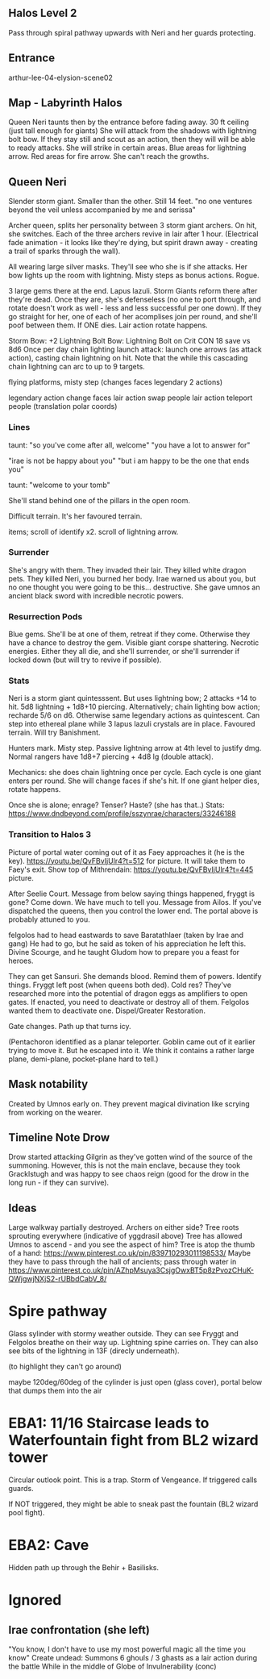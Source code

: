 ## Halos Level 2

Pass through spiral pathway upwards with Neri and her guards protecting.

## Entrance
arthur-lee-04-elysion-scene02

## Map - Labyrinth Halos
Queen Neri taunts then by the entrance before fading away.
30 ft ceiling (just tall enough for giants)
She will attack from the shadows with lightning bolt bow.
If they stay still and scout as an action, then they will will be able to ready attacks. She will strike in certain areas. Blue areas for lightning arrow. Red areas for fire arrow. She can't reach the growths.

## Queen Neri
Slender storm giant. Smaller than the other. Still 14 feet.
"no one ventures beyond the veil unless accompanied by me and serissa"

Archer queen, splits her personality between 3 storm giant archers.
On hit, she switches. Each of the three archers revive in lair after 1 hour.
(Electrical fade animation - it looks like they're dying, but spirit drawn away - creating a trail of sparks through the wall).

All wearing large silver masks. They'll see who she is if she attacks. Her bow lights up the room with lightning. Misty steps as bonus actions. Rogue.

3 large gems there at the end. Lapus lazuli. Storm Giants reform there after they're dead. Once they are, she's defenseless (no one to port through, and rotate doesn't work as well - less and less successful per one down).
If they go straight for her, one of each of her acomplises join per round, and she'll poof between them.
If ONE dies. Lair action rotate happens.

Storm Bow: +2 Lightning Bolt Bow: Lightning Bolt on Crit CON 18 save vs 8d6
Once per day chain lighting launch attack: launch one arrows (as attack action), casting chain lightning on hit. Note that the while this cascading chain lightning can arc to up to 9 targets.

flying platforms, misty step (changes faces legendary 2 actions)

legendary action change faces
lair action swap people
lair action teleport people (translation polar coords)

### Lines
taunt: "so you've come after all, welcome"
"you have a lot to answer for"

"irae is not be happy about you"
"but i am happy to be the one that ends you"

taunt: "welcome to your tomb"

She'll stand behind one of the pillars in the open room.

Difficult terrain. It's her favoured terrain.

items; scroll of identify x2. scroll of lightning arrow.

### Surrender
She's angry with them. They invaded their lair. They killed white dragon pets.
They killed Neri, you burned her body.
Irae warned us about you, but no one thought you were going to be this... destructive.
She gave umnos an ancient black sword with incredible necrotic powers.

### Resurrection Pods
Blue gems.
She'll be at one of them, retreat if they come. Otherwise they have a chance to destroy the gem. Visible giant corspe shattering. Necrotic energies.
Either they all die, and she'll surrender, or she'll surrender if locked down (but will try to revive if possible).

### Stats
Neri is a storm giant quintesssent. But uses lightning bow; 2 attacks +14 to hit. 5d8 lightning + 1d8+10 piercing.
Alternatively; chain lighting bow action; recharde 5/6 on d6.
Otherwise same legendary actions as quintescent.
Can step into ethereal plane while 3 lapus lazuli crystals are in place.
Favoured terrain. Will try Banishment.

Hunters mark. Misty step. Passive lightning arrow at 4th level to justify dmg.
Normal rangers have 1d8+7 piercing + 4d8 lg (double attack).

Mechanics: she does chain lightning once per cycle. Each cycle is one giant enters per round. She will change faces if she's hit. If one giant helper dies, rotate happens.

Once she is alone; enrage? Tenser? Haste? (she has that..)
Stats: https://www.dndbeyond.com/profile/sszynrae/characters/33246188

### Transition to Halos 3
Picture of portal water coming out of it as Faey approaches it (he is the key). https://youtu.be/QvFBvIjUlr4?t=512 for picture. It will take them to Faey's exit. Show top of Mithrendain: https://youtu.be/QvFBvIjUlr4?t=445 picture.

After Seelie Court. Message from below saying things happened, fryggt is gone? Come down. We have much to tell you. Message from Ailos. If you've dispatched the queens, then you control the lower end. The portal above is probably attuned to you.

felgolos had to head eastwards to save Baratathlaer (taken by Irae and gang)
He had to go, but he said as token of his appreciation he left this. Divine Scourge, and he taught Gludom how to prepare you a feast for heroes.

They can get Sansuri. She demands blood. Remind them of powers. Identify things.
Fryggt left post (when queens both ded). Cold res?
They've researched more into the potential of dragon eggs as amplifiers to open gates. If enacted, you need to deactivate or destroy all of them. Felgolos wanted them to deactivate one. Dispel/Greater Restoration.

Gate changes. Path up that turns icy.

(Pentachoron identified as a planar teleporter. Goblin came out of it earlier trying to move it. But he escaped into it. We think it contains a rather large plane, demi-plane, pocket-plane hard to tell.)

## Mask notability
Created by Umnos early on. They prevent magical divination like scrying from working on the wearer.

## Timeline Note Drow
Drow started attacking Gilgrin as they've gotten wind of the source of the summoning. However, this is not the main enclave, because they took Gracklstugh and was happy to see chaos reign (good for the drow in the long run - if they can survive).




## Ideas
Large walkway partially destroyed. Archers on either side?
Tree roots sprouting everywhere (indicative of yggdrasil above)
Tree has allowed Umnos to ascend - and you see the aspect of him?
Tree is atop the thumb of a hand: https://www.pinterest.co.uk/pin/839710293011198533/
Maybe they have to pass through the hall of ancients;
pass through water in https://www.pinterest.co.uk/pin/AZhpMsuya3CsjgOwxBT5p8zPvozCHuK-QWjgwjNXjS2-rUBbdCabV_8/

# Spire pathway
Glass sylinder with stormy weather outside. They can see Fryggt and Felgolos breathe on their way up. Lightning spine carries on. They can also see bits of the lightning in 13F (direcly underneath).

(to highlight they can't go around)

maybe 120deg/60deg of the cylinder is just open (glass cover), portal below that dumps them into the air

# EBA1: 11/16 Staircase leads to Waterfountain fight from BL2 wizard tower
Circular  outlook point. This is a trap. Storm of Vengeance. If triggered calls guards.

If NOT triggered, they might be able to sneak past the fountain (BL2 wizard pool fight).

# EBA2: Cave
Hidden path up through the Behir + Basilisks.


# Ignored
## Irae confrontation (she left)
"You know, I don't have to use my most powerful magic all the time you know"
Create undead: Summons 6 ghouls / 3 ghasts as a lair action during the battle
While in the middle of Globe of Invulnerability (conc)
